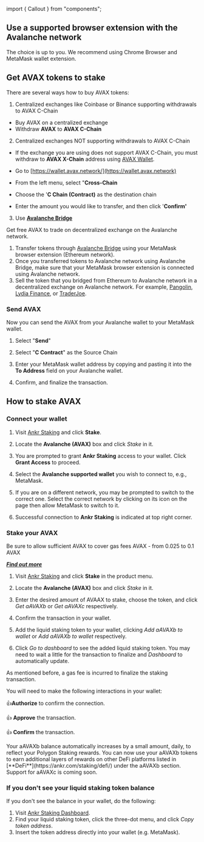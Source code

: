 import { Callout } from "components";

## Use a supported browser extension with the Avalanche network

The choice is up to you. We recommend using Chrome Browser and MetaMask wallet extension.

## Get AVAX tokens to stake

There are several ways how to buy AVAX tokens:

1. Centralized exchanges like Coinbase or Binance supporting withdrawals to AVAX C-Chain

* Buy AVAX on a centralized exchange
* Withdraw **AVAX** to **AVAX C-Chain**

2. Centralized exchanges NOT supporting withdrawals to AVAX C-Chain

* If the exchange you are using does not support AVAX C-Chain, you must withdraw to **AVAX X-Chain** address using [AVAX Wallet](https://wallet.avax.network).

* Go to [https://wallet.avax.network/](https://wallet.avax.network)

* From the left menu, select "**Cross-Chain**

* Choose the '**C Chain (Contract)** as the destination chain

* Enter the amount you would like to transfer, and then click '**Confirm'**

3. Use [**Avalanche Bridge**](https://bridge.avax.network/login) 

Get free AVAX to trade on decentralized exchange on the Avalanche network.

1. Transfer tokens through [Avalanche Bridge](https://bridge.avax.network/login) using your MetaMask browser extension (Ethereum network).
2. Once you transferred tokens to Avalanche network using Avalanche Bridge, make sure that your MetaMask browser extension is connected using Avalanche network.
3. Sell the token that you bridged from Ethereum to Avalanche network in a decentralized exchange on Avalanche network. For example, [Pangolin](https://pangolin.exchange), [Lydia Finance](https://www.lydia.finance), or [TraderJoe](https://www.traderjoexyz.com/).

### Send AVAX

Now you can send the AVAX from your Avalanche wallet to your MetaMask wallet.

1. Select "**Send**"

2. Select "**C Contract**" as the Source Chain

3. Enter your MetaMask wallet address by copying and pasting it into the **To Address** field on your Avalanche wallet.

4. Confirm, and finalize the transaction.

## How to stake AVAX

### Connect your wallet

1. Visit [Ankr Staking](https://www.ankr.com/staking/) and click **Stake**.

2. Locate the **Avalanche (AVAX)** box and click *Stake* in it.

3. You are prompted to grant **Ankr Staking** access to your wallet. Click **Grant Access** to proceed.

4. Select the **Avalanche supported wallet** you wish to connect to, e.g., MetaMask.

5. If you are on a different network, you may be prompted to switch to the correct one. Select the correct network by clicking on its icon on the page then allow MetaMask to switch to it.

6. Successful connection to **Ankr Staking** is indicated at top right corner.

### Stake your AVAX

<Callout type="warning">
Be sure to allow sufficient AVAX to cover gas fees AVAX - from 0.025 to 0.1 AVAX 

[_**Find out more**_](https://docs.avax.network/learn/platform-overview/transaction-fees)
</Callout>

1. Visit [Ankr Staking](https://www.ankr.com/staking/) and click **Stake** in the product menu. 

2. Locate the **Avalanche (AVAX)** box and click *Stake* in it.

3. Enter the desired amount of AVAAX to stake, choose the token, and click *Get aAVAXb* or *Get aAVAXc* respectively.

4. Confirm the transaction in your wallet.

5. Add the liquid staking token to your wallet, clicking *Add aAVAXb to wallet* or *Add aAVAXb to wallet* respectively.

6. Click *Go to dashboard* to see the added liquid staking token. You may need to wait a little for the transaction to finalize and *Dashboard* to automatically update.

<Callout>
As mentioned before, a gas fee is incurred to finalize the staking transaction.
</Callout>

You will need to make the following interactions in your wallet:

👍**Authorize** to confirm the connection.

👍 **Approve** the transaction.

👍 **Confirm** the transaction.

<Callout>
Your aAVAXb balance automatically increases by a small amount, daily, to reflect your Polygon Staking rewards. You can now use your aAVAXb tokens to earn additional layers of rewards on other DeFi platforms listed in [**DeFi**](https://ankr.com/staking/defi/) under the aAVAXb section. Support for aAVAXc is coming soon.
</Callout>

### If you don't see your liquid staking token balance

If you don't see the balance in your wallet, do the following:

1. Visit [Ankr Staking Dashboard](https://www.ankr.com/staking/dashboard).
2. Find your liquid staking token, click the three-dot menu, and click *Copy token address*.
3. Insert the token address directly into your wallet (e.g. MetaMask).

